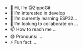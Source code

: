 - 👋 Hi, I’m @ZippoGit
- 👀 I’m interested in develop
- 🌱 I’m currently learning ESP32...
- 💞️ I’m looking to collaborate on ...
- 📫 How to reach me ...
- 😄 Pronouns: ...
- ⚡ Fun fact: ...

<!---
ZippoGit/ZippoGit is a ✨ special ✨ repository because its `README.md` (this file) appears on your GitHub profile.
You can click the Preview link to take a look at your changes.
--->
